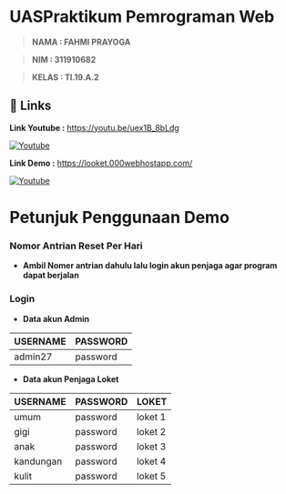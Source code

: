 # UASPraktikum Pemrograman Web

> **NAMA  : FAHMI PRAYOGA**

> **NIM   : 311910682**

> **KELAS : TI.19.A.2**

## 🔗 Links

**Link Youtube  :** https://youtu.be/uex1B_8bLdg

[![Youtube](https://image.flaticon.com/icons/png/128/1383/1383260.png)](https://youtu.be/uex1B_8bLdg)

**Link Demo     :** https://looket.000webhostapp.com/

[![Youtube](https://image.flaticon.com/icons/png/128/5110/5110630.png)](https://looket.000webhostapp.com/)

# Petunjuk Penggunaan Demo

### Nomor Antrian Reset Per Hari
- **Ambil Nomer antrian dahulu lalu login akun penjaga agar program dapat berjalan**

### Login
- **Data akun Admin**

| USERNAME | PASSWORD |
| ------ | ------ |
| admin27 | password |

- **Data akun Penjaga Loket**

| USERNAME | PASSWORD | LOKET |
| ------ | ------ | ------ |
| umum | password | loket 1 |
| gigi | password | loket 2 |
| anak | password | loket 3 |
| kandungan | password | loket 4 |
| kulit | password | loket 5 |
